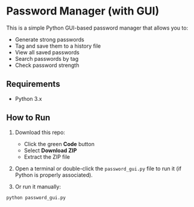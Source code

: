 # Password Manager (with GUI)

This is a simple Python GUI-based password manager that allows you to:

- Generate strong passwords
- Tag and save them to a history file
- View all saved passwords
- Search passwords by tag
- Check password strength

## Requirements

- Python 3.x

## How to Run

1. Download this repo:
   - Click the green **Code** button
   - Select **Download ZIP**
   - Extract the ZIP file

2. Open a terminal or double-click the `password_gui.py` file to run it (if Python is properly associated).

3. Or run it manually:
```bash
python password_gui.py
